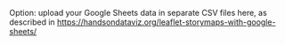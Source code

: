 Option: upload your Google Sheets data in separate CSV files here, as described in https://handsondataviz.org/leaflet-storymaps-with-google-sheets/
